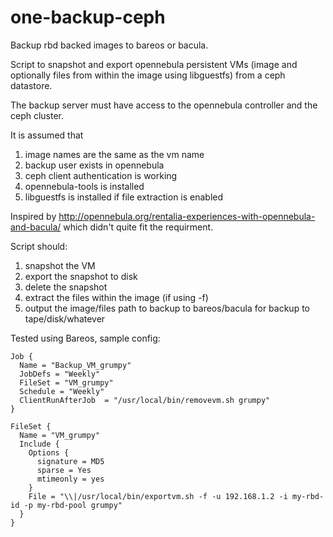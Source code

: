 # one-backup-ceph
Backup rbd backed images to bareos or bacula.

Script to snapshot and export opennebula persistent VMs (image and optionally files from within the image using libguestfs) from a ceph datastore.

The backup server must have access to the opennebula controller and the ceph cluster.

It is assumed that

1. image names are the same as the vm name
2. backup user exists in opennebula
3. ceph client authentication is working
4. opennebula-tools is installed
5. libguestfs is installed if file extraction is enabled

Inspired by http://opennebula.org/rentalia-experiences-with-opennebula-and-bacula/ which didn't quite fit the requirment.

Script should: 

1. snapshot the VM
2. export the snapshot to disk
3. delete the snapshot
4. extract the files within the image (if using -f)
5. output the image/files path to backup to bareos/bacula for backup to tape/disk/whatever

Tested using Bareos, sample config:


```
Job {
  Name = "Backup_VM_grumpy"
  JobDefs = "Weekly"
  FileSet = "VM_grumpy"
  Schedule = "Weekly"
  ClientRunAfterJob  = "/usr/local/bin/removevm.sh grumpy"
}

FileSet {
  Name = "VM_grumpy"
  Include {
    Options {
      signature = MD5
      sparse = Yes
      mtimeonly = yes
    }
    File = "\\|/usr/local/bin/exportvm.sh -f -u 192.168.1.2 -i my-rbd-id -p my-rbd-pool grumpy"
  }
}
```

